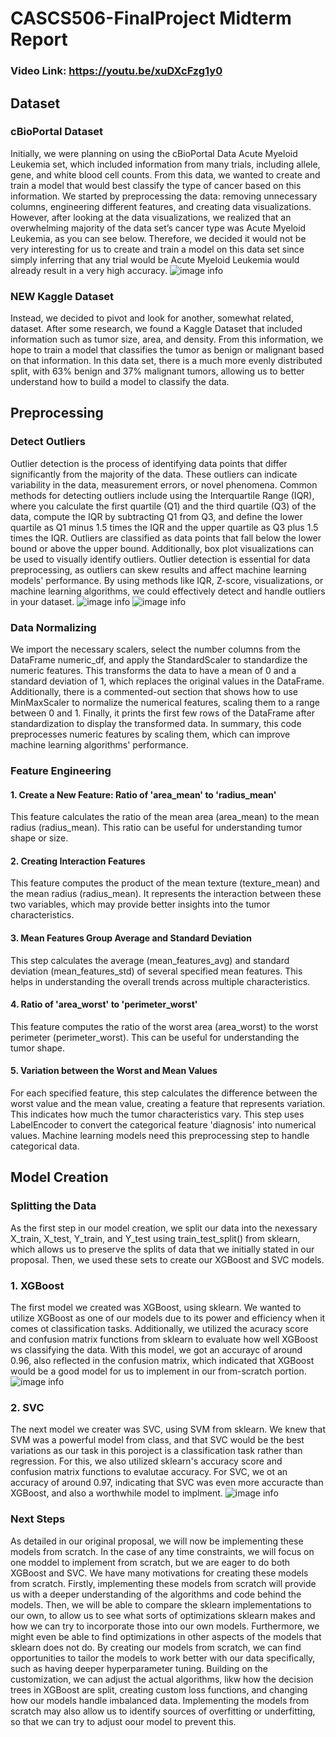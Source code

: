 # CASCS506-FinalProject Midterm Report
### Video Link: https://youtu.be/xuDXcFzg1y0 
## Dataset 
### cBioPortal Dataset

Initially, we were planning on using the cBioPortal Data Acute Myeloid Leukemia set, which included information from many trials, including allele, gene, and white blood cell counts. From this data, we wanted to create and train a model that would best classify the type of cancer based on this information. We started by preprocessing the data: removing unnecessary columns, engineering different features, and creating data visualizations. However, after looking at the data visualizations, we realized that an overwhelming majority of the data set’s cancer type was Acute Myeloid Leukemia, as you can see below. Therefore, we decided it would not be very interesting for us to create and train a model on this data set since simply inferring that any trial would be Acute Myeloid Leukemia would already result in a very high accuracy. 
![image info](./image/cancerTypes.png)

### NEW Kaggle Dataset

Instead, we decided to pivot and look for another, somewhat related, dataset. After some research, we found a Kaggle Dataset that included information such as tumor size, area, and density. From this information, we hope to train a model that classifies the tumor as benign or malignant based on that information. In this data set, there is a much more evenly distributed split, with 63% benign and 37% malignant tumors, allowing us to better understand how to build a model to classify the data. 


## Preprocessing

### Detect Outliers
Outlier detection is the process of identifying data points that differ significantly from the majority of the data. These outliers can indicate variability in the data, measurement errors, or novel phenomena. Common methods for detecting outliers include using the Interquartile Range (IQR), where you calculate the first quartile (Q1) and the third quartile (Q3) of the data, compute the IQR by subtracting Q1 from Q3, and define the lower quartile as Q1 minus 1.5 times the IQR and the upper quartile as Q3 plus 1.5 times the IQR. Outliers are classified as data points that fall below the lower bound or above the upper bound. Additionally, box plot visualizations can be used to visually identify outliers. Outlier detection is essential for data preprocessing, as outliers can skew results and affect machine learning models' performance. By using methods like IQR, Z-score, visualizations, or machine learning algorithms, we could effectively detect and handle outliers in your dataset.
![image info](./image/areaMeanB4.png)
![image info](./image/areaMeanAfter.png)

### Data Normalizing
We import the necessary scalers, select the number columns from the DataFrame numeric_df, and apply the StandardScaler to standardize the numeric features. This transforms the data to have a mean of 0 and a standard deviation of 1, which replaces the original values in the DataFrame. Additionally, there is a commented-out section that shows how to use MinMaxScaler to normalize the numerical features, scaling them to a range between 0 and 1. Finally, it prints the first few rows of the DataFrame after standardization to display the transformed data. In summary, this code preprocesses numeric features by scaling them, which can improve machine learning algorithms' performance.

### Feature Engineering
#### 1. Create a New Feature: Ratio of 'area_mean' to 'radius_mean'
This feature calculates the ratio of the mean area (area_mean) to the mean radius (radius_mean). This ratio can be useful for understanding tumor shape or size.

#### 2. Creating Interaction Features
This feature computes the product of the mean texture (texture_mean) and the mean radius (radius_mean). It represents the interaction between these two variables, which may provide better insights into the tumor characteristics.

#### 3. Mean Features Group Average and Standard Deviation
This step calculates the average (mean_features_avg) and standard deviation (mean_features_std) of several specified mean features. This helps in understanding the overall trends across multiple characteristics.

#### 4. Ratio of 'area_worst' to 'perimeter_worst'
This feature computes the ratio of the worst area (area_worst) to the worst perimeter (perimeter_worst). This can be useful for understanding the tumor shape.

#### 5. Variation between the Worst and Mean Values
For each specified feature, this step calculates the difference between the worst value and the mean value, creating a feature that represents variation. This indicates how much the tumor characteristics vary. This step uses LabelEncoder to convert the categorical feature 'diagnosis' into numerical values. Machine learning models need this preprocessing step to handle categorical data.

## Model Creation

### Splitting the Data
As the first step in our model creation, we split our data into the nexessary X_train, X_test, Y_train, and Y_test using train_test_split() from sklearn, which allows us to preserve the splits of data that we initially stated in our proposal. Then, we used these sets to create our XGBoost and SVC models.

### 1. XGBoost
The first model we created was XGBoost, using sklearn. We wanted to utilize XGBoost as one of our models due to its power and efficiency when it comes ot classification tasks. Additionally, we utilized the acuracy score and confusion matrix functions from sklearn to evaluate how well XGBoost ws classifying the data. With this model, we got an accurayc of around 0.96, also reflected in the confusion matrix, which indicated that XGBoost would be a good model for us to implement in our from-scratch portion.
![image info](./image/xgboostMatrix.png)

### 2. SVC
The next model we creater was SVC, using SVM from sklearn. We knew that SVM was a powerful model from class, and that SVC would be the best variations as our task in this poroject is a classification task rather than regression. For this, we also utilized sklearn's accuracy score and confusion matrix functions to evalutae accuracy. For SVC, we ot an accuracy of around 0.97, indicating that SVC was even more accuracte than XGBoost, and also a worthwhile model to implment.
![image info](./image/svmMatrix.png)

### Next Steps
As detailed in our original proposal, we will now be implementing these models from scratch. In the case of any time constraints, we will focus on one moddel to implement from scratch, but we are eager to do both XGBoost and SVC. We have many motivations for creating these models from scratch. Firstly, implementing these models from scratch will provide us with a deeper understanding of the algorithms and code behind the models. Then, we will be able to compare the sklearn implementations to our own, to allow us to see what sorts of optimizations sklearn makes and how we can try to incorporate those into our own models. Furthermore, we might even be able to find optimizations in other aspects of the models that sklearn does not do. By creating our models from scratch, we can find opportunities to tailor the models to work better with our data specifically, such as having deeper hyperparameter tuning. Building on the customization, we can adjust the actual algorithms, likw how the decision trees in XGBoost are split, creating custom loss functions, and changing how our models handle imbalanced data. Implementing the models from scratch may also allow us to identify sources of overfitting or underfitting, so that we can try to adjust oour model to prevent this. 
